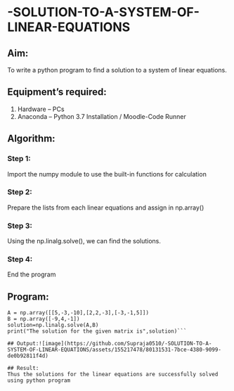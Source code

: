 # -SOLUTION-TO-A-SYSTEM-OF-LINEAR-EQUATIONS
## Aim:
To write a python program to find a solution to a system of linear equations.
## Equipment’s required:
1. 	Hardware – PCs
2. 	Anaconda – Python 3.7 Installation / Moodle-Code Runner
## Algorithm:
### Step 1: 
Import the numpy module to use the built-in functions for calculation
### Step 2: 
Prepare the lists from each linear equations and assign in np.array()
### Step 3: 
Using the np.linalg.solve(), we can find the solutions.
### Step 4: 
End the program
## Program:
```import numpy as np
A = np.array([[5,-3,-10],[2,2,-3],[-3,-1,5]])
B = np.array([-9,4,-1])
solution=np.linalg.solve(A,B)
print("The solution for the given matrix is",solution)```

## Output:![image](https://github.com/Supraja0510/-SOLUTION-TO-A-SYSTEM-OF-LINEAR-EQUATIONS/assets/155217478/80131531-7bce-4380-9099-de0b92811f4d)

## Result: 
Thus the solutions for the linear equations are successfully solved using python program

